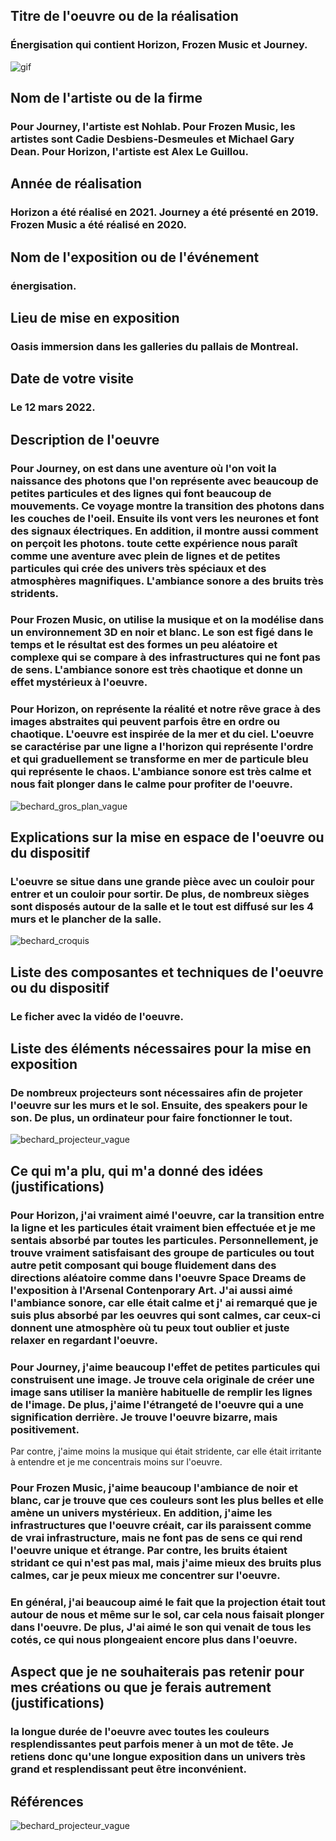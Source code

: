 ## Titre de l'oeuvre ou de la réalisation
### Énergisation qui contient Horizon, Frozen Music et Journey.

![gif](Media/Photo/ezgif.com-gif-maker(1).gif)

## Nom de l'artiste ou de la firme
### Pour Journey, l'artiste est Nohlab. Pour Frozen Music, les artistes sont Cadie Desbiens-Desmeules et Michael Gary Dean. Pour Horizon, l'artiste est Alex Le Guillou.
## Année de réalisation
### Horizon a été réalisé en 2021. Journey a été présenté en 2019. Frozen Music a été réalisé en 2020.
## Nom de l'exposition ou de l'événement
### énergisation.
## Lieu de mise en exposition
### Oasis immersion dans les galleries du pallais de Montreal.
## Date de votre visite
### Le 12 mars 2022.
## Description de l'oeuvre

### Pour Journey, on est dans une aventure où l'on voit la naissance des photons que l'on représente avec beaucoup de petites particules et des lignes qui font beaucoup de mouvements. Ce voyage montre la transition des photons dans les couches de l'oeil. Ensuite ils vont vers les neurones et font des signaux électriques. En addition, il montre aussi comment on perçoit les photons. toute cette expérience nous paraît comme une aventure avec plein de lignes et de petites particules qui crée des univers très spéciaux et des atmosphères magnifiques. L'ambiance sonore a des bruits très stridents.


###  Pour Frozen Music, on utilise la musique et on la modélise dans un environnement 3D en noir et blanc. Le son est figé dans le temps et le résultat est des formes un peu aléatoire et complexe qui se compare à des infrastructures qui ne font pas de sens. L'ambiance sonore est très chaotique et donne un effet mystérieux à l'oeuvre.

### Pour Horizon, on représente la réalité et notre rêve grace à des images abstraites qui peuvent parfois être en ordre ou chaotique. L'oeuvre est inspirée de la mer et du ciel. L'oeuvre se caractérise par une ligne a l'horizon qui représente l'ordre et qui graduellement se transforme en mer de particule bleu qui représente le chaos. L'ambiance sonore est très calme et nous fait plonger dans le calme pour profiter de l'oeuvre.

![bechard_gros_plan_vague](media/bechard_gros_plan_vague.jpg)

## Explications sur la mise en espace de l'oeuvre ou du dispositif 
### L'oeuvre se situe dans une grande pièce avec un couloir pour entrer et un couloir pour sortir. De plus, de nombreux sièges sont disposés autour de la salle et le tout est diffusé sur les 4 murs et le plancher de la salle.

![bechard_croquis](media/bechard_croquis.jpg)

## Liste des composantes et techniques de l'oeuvre ou du dispositif
### Le ficher avec la vidéo de l'oeuvre.
## Liste des éléments nécessaires pour la mise en exposition
###  De nombreux projecteurs sont nécessaires afin de projeter l'oeuvre sur les murs et le sol. Ensuite, des speakers pour le son. De plus, un ordinateur pour faire fonctionner le tout.



![bechard_projecteur_vague](media/bechard_projecteur_vague.jpg)

## Ce qui m'a plu, qui m'a donné des idées (justifications)
### Pour Horizon, j'ai vraiment aimé l'oeuvre, car la transition entre la ligne et les particules était vraiment bien effectuée et je me sentais absorbé par toutes les particules. Personnellement, je trouve vraiment satisfaisant des groupe de particules ou tout autre petit composant qui bouge fluidement dans des directions aléatoire comme dans l'oeuvre Space Dreams de l'exposition à l'Arsenal Contenporary Art. J'ai aussi aimé l'ambiance sonore, car elle était calme et j' ai remarqué que je suis plus absorbé par les oeuvres qui sont calmes, car ceux-ci donnent une atmosphère où tu peux tout oublier et juste relaxer en regardant l'oeuvre. 

### Pour Journey, j'aime beaucoup l'effet de petites particules qui construisent une image. Je trouve cela originale de créer une image sans utiliser la manière habituelle de remplir les lignes de l'image. De plus, j'aime l'étrangeté de l'oeuvre qui a une signification derrière. Je trouve l'oeuvre bizarre, mais positivement.
Par contre, j'aime moins la musique qui était stridente, car elle était irritante à entendre et je me concentrais moins sur l'oeuvre.

### Pour Frozen Music, j'aime beaucoup l'ambiance de noir et blanc, car je trouve que ces couleurs sont les plus belles et elle amène un univers mystérieux. En addition, j'aime les infrastructures que l'oeuvre créait, car ils paraissent comme de vrai infrastructure, mais ne font pas de sens ce qui rend l'oeuvre unique et étrange. Par contre, les bruits étaient stridant ce qui n'est pas mal, mais j'aime mieux des bruits plus calmes, car je peux mieux  me concentrer  sur l'oeuvre.

### En général, j'ai beaucoup aimé le fait que la projection était tout autour de nous et même sur le sol, car cela nous faisait plonger dans l'oeuvre. De plus, J'ai aimé le son qui venait de tous les cotés, ce qui nous plongeaient encore plus dans l'oeuvre.

## Aspect que je ne souhaiterais pas retenir pour mes créations ou que je ferais autrement (justifications)
### la longue durée de l'oeuvre avec toutes les couleurs resplendissantes peut parfois mener à un mot de tête. Je retiens donc qu'une longue exposition dans un univers très grand et resplendissant peut être inconvénient.

## Références
![bechard_projecteur_vague](media/bechard_fiche_vague.jpg)

